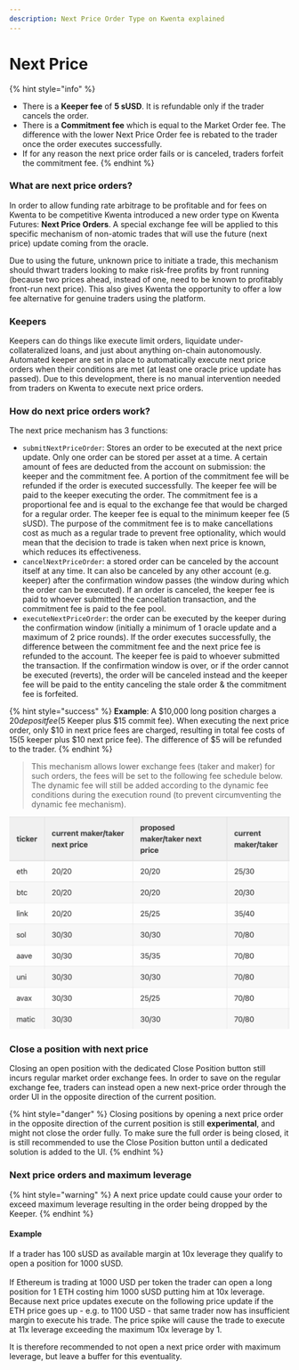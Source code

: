 ```yaml
---
description: Next Price Order Type on Kwenta explained
---
```


# Next Price

{% hint style="info" %}
* There is a **Keeper fee** of **5 sUSD**. It is refundable only if the trader cancels the order.
* There is a **Commitment fee** which is equal to the Market Order fee. The difference with the lower Next Price Order fee is rebated to the trader once the order executes successfully.
* If for any reason the next price order fails or is canceled, traders forfeit the commitment fee.
{% endhint %}

### What are next price orders? <a href="#what-is-next-price" id="what-is-next-price"></a>

In order to allow funding rate arbitrage to be profitable and for fees on Kwenta to be competitive Kwenta introduced a new order type on Kwenta Futures: **Next Price Orders**. A special exchange fee will be applied to this specific mechanism of non-atomic trades that will use the future (next price) update coming from the oracle.

Due to using the future, unknown price to initiate a trade, this mechanism should thwart traders looking to make risk-free profits by front running (because two prices ahead, instead of one, need to be known to profitably front-run next price). This also gives Kwenta the opportunity to offer a low fee alternative for genuine traders using the platform.

### Keepers <a href="#keepers" id="keepers"></a>

Keepers can do things like execute limit orders, liquidate under-collateralized loans, and just about anything on-chain autonomously. Automated keeper are set in place to automatically execute next price orders when their conditions are met (at least one oracle price update has passed). Due to this development, there is no manual intervention needed from traders on Kwenta to execute next price orders.

### How do next price orders work? <a href="#how-does-next-price-work" id="how-does-next-price-work"></a>

The next price mechanism has 3 functions:

* `submitNextPriceOrder`: Stores an order to be executed at the next price update. Only one order can be stored per asset at a time. A certain amount of fees are deducted from the account on submission: the keeper and the commitment fee. A portion of the commitment fee will be refunded if the order is executed successfully. The keeper fee will be paid to the keeper executing the order. The commitment fee is a proportional fee and is equal to the exchange fee that would be charged for a regular order. The keeper fee is equal to the minimum keeper fee (5 sUSD). The purpose of the commitment fee is to make cancellations cost as much as a regular trade to prevent free optionality, which would mean that the decision to trade is taken when next price is known, which reduces its effectiveness.
* `cancelNextPriceOrder`: a stored order can be canceled by the account itself at any time. It can also be canceled by any other account (e.g. keeper) after the confirmation window passes (the window during which the order can be executed). If an order is canceled, the keeper fee is paid to whoever submitted the cancellation transaction, and the commitment fee is paid to the fee pool.
* `executeNextPriceOrder`: the order can be executed by the keeper during the confirmation window (initially a minimum of 1 oracle update and a maximum of 2 price rounds). If the order executes successfully, the difference between the commitment fee and the next price fee is refunded to the account. The keeper fee is paid to whoever submitted the transaction. If the confirmation window is over, or if the order cannot be executed (reverts), the order will be canceled instead and the keeper fee will be paid to the entity canceling the stale order & the commitment fee is forfeited.

{% hint style="success" %}
**Example**: A $10,000 long position charges a $20 deposit fee ($5 Keeper plus $15 commit fee). When executing the next price order, only $10 in next price fees are charged, resulting in total fee costs of $15 ($5 keeper plus $10 next price fee). The difference of $5 will be refunded to the trader.
{% endhint %}

> This mechanism allows lower exchange fees (taker and maker) for such orders, the fees will be set to the following fee schedule below. The dynamic fee will still be added according to the dynamic fee conditions during the execution round (to prevent circumventing the dynamic fee mechanism).

![Current and Proposed Fee Schedule as per SCCP-191](../../../.gitbook/assets/123.png)

### Close a position with next price

Closing an open position with the dedicated Close Position button still incurs regular market order exchange fees. In order to save on the regular exchange fee, traders can instead open a new next-price order through the order UI in the opposite direction of the current position.

{% hint style="danger" %}
Closing positions by opening a next price order in the opposite direction of the current position is still **experimental**, and might not close the order fully. To make sure the full order is being closed, it is still recommended to use the Close Position button until a dedicated solution is added to the UI.
{% endhint %}

### Next price orders and maximum leverage

{% hint style="warning" %}
A next price update could cause your order to exceed maximum leverage resulting in the order being dropped by the Keeper.
{% endhint %}

#### **Example**

If a trader has 100 sUSD as available margin at 10x leverage they qualify to open a position for 1000 sUSD.\
\
If Ethereum is trading at 1000 USD per token the trader can open a long position for 1 ETH costing him 1000 sUSD putting him at 10x leverage. Because next price updates execute on the following price update if the ETH price goes up - e.g. to 1100 USD - that same trader now has insufficient margin to execute his trade. The price spike will cause the trade to execute at 11x leverage exceeding the maximum 10x leverage by 1.

It is therefore recommended to not open a next price order with maximum leverage, but leave a buffer for this eventuality.
